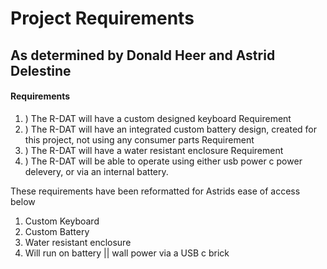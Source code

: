 # Project Requirements

## As determined by Donald Heer and Astrid Delestine

#### Requirements 
1. ) The R-DAT will have a custom designed keyboard Requirement 
2. ) The R-DAT will have an integrated custom battery design, created for this project, not using any consumer parts Requirement 
3. ) The R-DAT will have a water resistant enclosure Requirement 
4. ) The R-DAT will be able to operate using either usb power c power delevery, or via an internal battery. 

These requirements have been reformatted for Astrids ease of access below
1. Custom Keyboard
2. Custom Battery
3. Water resistant enclosure
4. Will run on battery || wall power via a USB c brick

